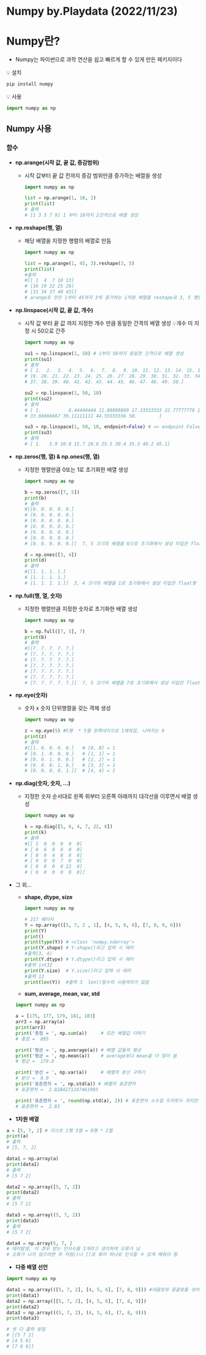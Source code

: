 Numpy by.Playdata (2022/11/23)
====================
# Numpy란?

- Numpy는 파이썬으로 과학 연산을 쉽고 빠르게 할 수 있게 만든 패키지이다

<aside>
💡 설치

```bash
pip install numpy
```

</aside>

<aside>
💡 사용

```python
import numpy as np
```

</aside>

## Numpy 사용

### 함수

- **np.arange(시작 값, 끝 값, 증감범위)**
    - 시작 값부터 끝 값 전까지 증감 범위만큼 증가하는 배열을 생성
        
        ```python
        import numpy as np
        
        list = np.arange(1, 10, 2)
        print(list)
        # 출력 
        # [1 3 5 7 9] 1 부터 10까지 2간격으로 배열 생성
        ```
        
- **np.reshape(행, 열)**
    - 해당 배열을 지정한 행렬의 배열로 만듬
        
        ```python
        import numpy as np
        
        list = np.arange(1, 45, 3).reshape(3, 5)
        print(list)
        #출력
        #[[ 1  4  7 10 13]
        # [16 19 22 25 28]
        # [31 34 37 40 43]]
        # arange로 만든 1부터 45까지 3씩 증가하는 1차원 배열을 reshape로 3, 5 행렬의 배열로 바꿈
        ```
        
- **np.linspace(시작 값, 끝 값, 개수)**
    - 시작 값 부터 끝 값 까지 지정한 개수 만큼 동일한 간격의 배열 생성  💡개수 미 지정 시 50으로 간주
        
        ```python
        import numpy as np
        
        su1 = np.linspace(1, 50) # 1부터 50까지 동일한 간격으로 배열 생성
        print(su1)
        # 출력
        # [ 1.  2.  3.  4.  5.  6.  7.  8.  9. 10. 11. 12. 13. 14. 15. 16. 17. 18.
        # 19. 20. 21. 22. 23. 24. 25. 26. 27. 28. 29. 30. 31. 32. 33. 34. 35. 36.
        # 37. 38. 39. 40. 41. 42. 43. 44. 45. 46. 47. 48. 49. 50.]
        
        su2 = np.linspace(1, 50, 10)
        print(su2)
        # 출력
        # [ 1.          6.44444444 11.88888889 17.33333333 22.77777778 28.22222222
        # 33.66666667 39.11111111 44.55555556 50.        ]
        
        su3 = np.linspace(1, 50, 10, endpoint=False) # => endpoint False 시 소수점 자리 반올림
        print(su3)
        # 출력
        # [ 1.   5.9 10.8 15.7 20.6 25.5 30.4 35.3 40.2 45.1]
        ```
        
- **np.zeros(행, 열) & np.ones(행, 열)**
    - 지정한 행렬만큼 0또는 1로 초기화한 배열 생성
        
        ```python
        import numpy as np
        
        b = np.zeros([7, 5]) 
        print(b)
        # 출력
        #[[0. 0. 0. 0. 0.]
        # [0. 0. 0. 0. 0.]
        # [0. 0. 0. 0. 0.]
        # [0. 0. 0. 0. 0.]
        # [0. 0. 0. 0. 0.]
        # [0. 0. 0. 0. 0.]
        # [0. 0. 0. 0. 0.]]  7, 5 크기의 배열을 0으로 초기화해서 생성 타입은 float형
        
        d = np.ones([3, 4])
        print(d)
        # 출력
        #[[1. 1. 1. 1.]
        # [1. 1. 1. 1.]
        # [1. 1. 1. 1.]]  3, 4 크기의 배열을 1로 초기화해서 생성 타입은 float형
        ```
        
- **np.full(행, 열, 숫자)**
    - 지정한 행렬만큼 지정한 숫자로 초기화한 배열 생성
        
        ```python
        import numpy as np
        
        b = np.full([7, 5], 7) 
        print(b)
        # 출력
        #[[7. 7. 7. 7. 7.]
        # [7. 7. 7. 7. 7.]
        # [7. 7. 7. 7. 7.]
        # [7. 7. 7. 7. 7.]
        # [7. 7. 7. 7. 7.]
        # [7. 7. 7. 7. 7.]
        # [7. 7. 7. 7. 7.]]  7, 5 크기의 배열을 7로 초기화해서 생성 타입은 float형
        ```
        
- **np.eye(숫자)**
    - 숫자 x 숫자 단위행렬을 갖는 객체 생성
        
        ```python
        import numpy as np
        
        z = np.eye(5) #5행  * 5열 왼쪽대각으로 1채워짐, 나머지는 0
        print(z)
        # 출력
        #[[1. 0. 0. 0. 0.]   # [0, 0] = 1
        # [0. 1. 0. 0. 0.]   # [1, 1] = 1
        # [0. 0. 1. 0. 0.]   # [2, 2] = 1
        # [0. 0. 0. 1. 0.]   # [3, 3] = 1
        # [0. 0. 0. 0. 1.]]  # [4, 4] = 1
        
        ```
        
- **np.diag(숫자, 숫자, …)**
    - 지정한 숫자 순서대로 왼쪽 위부터 오른쪽 아래까지 대각선을 이루면서 배열 생성
        
        ```python
        import numpy as np
        
        k = np.diag([5, 6, 4, 7, 22, 8])
        print(k)
        # 출력
        #[[ 5  0  0  0  0  0]
        # [ 0  6  0  0  0  0]
        # [ 0  0  4  0  0  0]
        # [ 0  0  0  7  0  0]
        # [ 0  0  0  0 22  0]
        # [ 0  0  0  0  0  8]]
        ```
        
- 그 외…
    - **shape, dtype, size**
        
        ```python
        import numpy as np
        
        # 217 페이지
        Y = np.array(([5, 7, 2 , 1], [4, 5, 6, 0], [7, 8, 9, 6]))
        print(Y)
        print()
        print(type(Y)) # <class 'numpy.ndarray'>
        print(Y.shape) # Y.shape()라고 입력 시 에러 
        #출력(3, 4)
        print(Y.dtype) # Y.dtype()라고 입력 시 에러  
        #출력 int32
        print(Y.size)  # Y.size()라고 입력 시 에러 
        #출력 12
        print(len(Y))  #출력 3  len()함수의 사용의미가 없음
        ```
    - **sum, average, mean, var, std**
    
    ```python
    import numpy as np
    
    a = [175, 177, 179, 181, 183]
    arr3 = np.array(a)
    print(arr3)
    print('총점 = ', np.sum(a))     # 모든 배열값 더하기
    # 총점 =  895
    
    print('평균 = ', np.average(a)) # 배열 값들의 평균
    print('평균 = ', np.mean(a))    # average보다 mean을 더 많이 씀
    # 평균 =  179.0
    
    print('분산 = ', np.var(a))     # 배열의 분산 구하기
    # 분산 =  8.0
    print('표준편차 = ', np.std(a)) # 배열의 표준편차
    # 표준편차 =  2.8284271247461903
    
    print('표준편차 = ', round(np.std(a), 2)) # 표준편차 소수점 두자릿수 까지만 출력
    # 표준편차 =  2.83
    ```
        
- ******************************1차원 배열******************************

```python
a = [5, 7, 2] # 리스트 1행 3열 = 0행 * 2열
print(a)
# 출력
# [5, 7, 2]

data1 = np.array(a)
print(data1)
# 출력
# [5 7 2]

data2 = np.array([5, 7, 2])
print(data2)
# 출력
# [5 7 2]

data3 = np.array((5, 7, 2))
print(data3)
# 출력
# [5 7 2]

data4 = np.array(5, 7, 2
# 에러발생, 이 경우 받는 인자수를 3개라고 생각하여 오류가 남
# 오류가 나지 않으려면 위 처럼()나 []로 묶어 하나로 인식할 수 있게 해줘야 함
```

- **다중 배열 선언**

```python
import numpy as np

data1 = np.array(([5, 7, 2], [4, 5, 6], [7, 8, 9])) #대괄호와 중괄호를 섞어서 사용해도 무관
print(data1)
data2 = np.array([[5, 7, 2], [4, 5, 6], [7, 8, 9]])
print(data2)
data3 = np.array(((5, 7, 2), (4, 5, 6), (7, 8, 9)))
print(data3)

# 셋 다 출력 동일
# [[5 7 2]
# [4 5 6]
# [7 8 9]]
```
